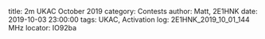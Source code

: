 title: 2m UKAC October 2019
category: Contests
author: Matt, 2E1HNK
date: 2019-10-03 23:00:00
tags: UKAC, Activation
log: 2E1HNK_2019_10_01_144 MHz
locator: IO92ba
